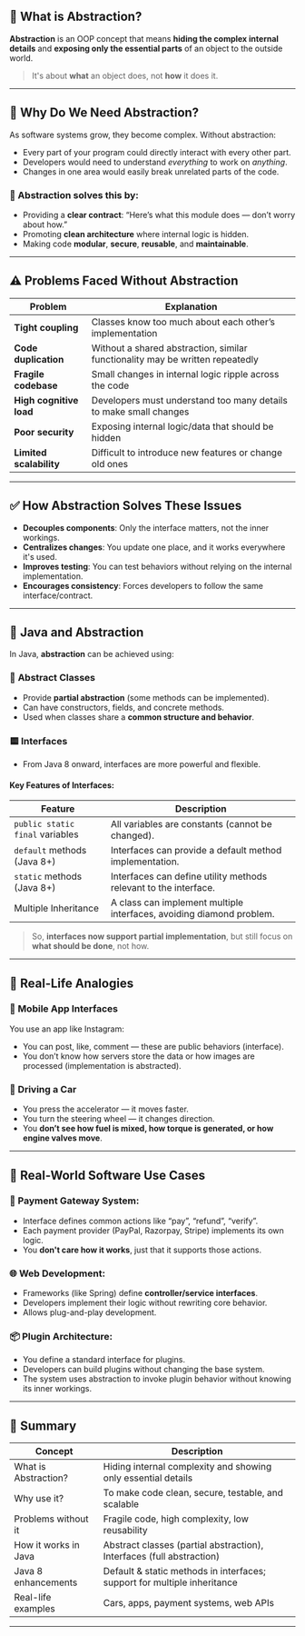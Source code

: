 
## 🌟 What is Abstraction?

**Abstraction** is an OOP concept that means **hiding the complex internal details** and **exposing only the essential parts** of an object to the outside world.

> It's about **what** an object does, not **how** it does it.

---

## 🧠 Why Do We Need Abstraction?

As software systems grow, they become complex. Without abstraction:

- Every part of your program could directly interact with every other part.
- Developers would need to understand *everything* to work on *anything*.
- Changes in one area would easily break unrelated parts of the code.

### 🔧 Abstraction solves this by:
- Providing a **clear contract**: “Here’s what this module does — don’t worry about how.”
- Promoting **clean architecture** where internal logic is hidden.
- Making code **modular**, **secure**, **reusable**, and **maintainable**.

---

## ⚠️ Problems Faced Without Abstraction

| Problem                        | Explanation                                                                 |
|-------------------------------|-----------------------------------------------------------------------------|
| **Tight coupling**            | Classes know too much about each other’s implementation                    |
| **Code duplication**          | Without a shared abstraction, similar functionality may be written repeatedly |
| **Fragile codebase**          | Small changes in internal logic ripple across the code                     |
| **High cognitive load**       | Developers must understand too many details to make small changes          |
| **Poor security**             | Exposing internal logic/data that should be hidden                         |
| **Limited scalability**       | Difficult to introduce new features or change old ones                     |

---

## ✅ How Abstraction Solves These Issues

- **Decouples components**: Only the interface matters, not the inner workings.
- **Centralizes changes**: You update one place, and it works everywhere it's used.
- **Improves testing**: You can test behaviors without relying on the internal implementation.
- **Encourages consistency**: Forces developers to follow the same interface/contract.

---

## 🔁 Java and Abstraction

In Java, **abstraction** can be achieved using:

### 🔷 **Abstract Classes**
- Provide **partial abstraction** (some methods can be implemented).
- Can have constructors, fields, and concrete methods.
- Used when classes share a **common structure and behavior**.

### 🟨 **Interfaces**
- From Java 8 onward, interfaces are more powerful and flexible.

#### Key Features of Interfaces:
| Feature                              | Description |
|--------------------------------------|-------------|
| `public static final` variables      | All variables are constants (cannot be changed). |
| `default` methods (Java 8+)          | Interfaces can provide a default method implementation. |
| `static` methods (Java 8+)           | Interfaces can define utility methods relevant to the interface. |
| Multiple Inheritance                 | A class can implement multiple interfaces, avoiding diamond problem. |

> So, **interfaces now support partial implementation**, but still focus on **what should be done**, not how.

---

## 🎯 Real-Life Analogies

### 📱 Mobile App Interfaces
You use an app like Instagram:
- You can post, like, comment — these are public behaviors (interface).
- You don’t know how servers store the data or how images are processed (implementation is abstracted).

### 🚗 Driving a Car
- You press the accelerator — it moves faster.
- You turn the steering wheel — it changes direction.
- You **don’t see how fuel is mixed, how torque is generated, or how engine valves move**.

---

## 🧪 Real-World Software Use Cases

### 🔐 Payment Gateway System:
- Interface defines common actions like “pay”, “refund”, “verify”.
- Each payment provider (PayPal, Razorpay, Stripe) implements its own logic.
- You **don't care how it works**, just that it supports those actions.

### 🌐 Web Development:
- Frameworks (like Spring) define **controller/service interfaces**.
- Developers implement their logic without rewriting core behavior.
- Allows plug-and-play development.

### 📦 Plugin Architecture:
- You define a standard interface for plugins.
- Developers can build plugins without changing the base system.
- The system uses abstraction to invoke plugin behavior without knowing its inner workings.

---

## 📌 Summary

| Concept                      | Description                                                                 |
|-----------------------------|-----------------------------------------------------------------------------|
| What is Abstraction?        | Hiding internal complexity and showing only essential details               |
| Why use it?                 | To make code clean, secure, testable, and scalable                         |
| Problems without it         | Fragile code, high complexity, low reusability                             |
| How it works in Java        | Abstract classes (partial abstraction), Interfaces (full abstraction)       |
| Java 8 enhancements         | Default & static methods in interfaces; support for multiple inheritance    |
| Real-life examples          | Cars, apps, payment systems, web APIs                                       |

---

